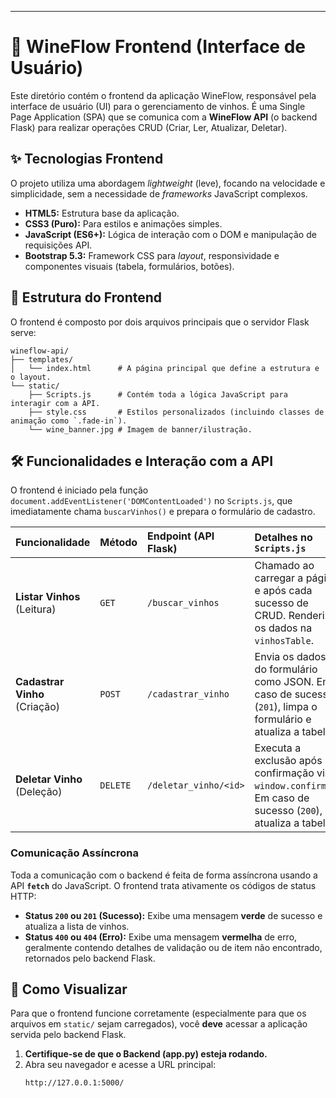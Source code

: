 
-----

# 🍇 WineFlow Frontend (Interface de Usuário)

Este diretório contém o frontend da aplicação WineFlow, responsável pela interface de usuário (UI) para o gerenciamento de vinhos. É uma Single Page Application (SPA) que se comunica com a **WineFlow API** (o backend Flask) para realizar operações CRUD (Criar, Ler, Atualizar, Deletar).

## ✨ Tecnologias Frontend

O projeto utiliza uma abordagem *lightweight* (leve), focando na velocidade e simplicidade, sem a necessidade de *frameworks* JavaScript complexos.

  * **HTML5:** Estrutura base da aplicação.
  * **CSS3 (Puro):** Para estilos e animações simples.
  * **JavaScript (ES6+):** Lógica de interação com o DOM e manipulação de requisições API.
  * **Bootstrap 5.3:** Framework CSS para *layout*, responsividade e componentes visuais (tabela, formulários, botões).

## 📂 Estrutura do Frontend

O frontend é composto por dois arquivos principais que o servidor Flask serve:

```
wineflow-api/
├── templates/
│   └── index.html      # A página principal que define a estrutura e o layout.
└── static/
    ├── Scripts.js      # Contém toda a lógica JavaScript para interagir com a API.
    ├── style.css       # Estilos personalizados (incluindo classes de animação como `.fade-in`).
    └── wine_banner.jpg # Imagem de banner/ilustração.
```

## 🛠️ Funcionalidades e Interação com a API

O frontend é iniciado pela função `document.addEventListener('DOMContentLoaded')` no `Scripts.js`, que imediatamente chama `buscarVinhos()` e prepara o formulário de cadastro.

| Funcionalidade | Método | Endpoint (API Flask) | Detalhes no `Scripts.js` |
| :--- | :--- | :--- | :--- |
| **Listar Vinhos** (Leitura) | `GET` | `/buscar_vinhos` | Chamado ao carregar a página e após cada sucesso de CRUD. Renderiza os dados na `vinhosTable`. |
| **Cadastrar Vinho** (Criação) | `POST` | `/cadastrar_vinho` | Envia os dados do formulário como JSON. Em caso de sucesso (`201`), limpa o formulário e atualiza a tabela. |
| **Deletar Vinho** (Deleção) | `DELETE` | `/deletar_vinho/<id>` | Executa a exclusão após confirmação via `window.confirm()`. Em caso de sucesso (`200`), atualiza a tabela. |

### Comunicação Assíncrona

Toda a comunicação com o backend é feita de forma assíncrona usando a API **`fetch`** do JavaScript. O frontend trata ativamente os códigos de status HTTP:

  * **Status `200` ou `201` (Sucesso):** Exibe uma mensagem **verde** de sucesso e atualiza a lista de vinhos.
  * **Status `400` ou `404` (Erro):** Exibe uma mensagem **vermelha** de erro, geralmente contendo detalhes de validação ou de item não encontrado, retornados pelo backend Flask.

## 🚀 Como Visualizar

Para que o frontend funcione corretamente (especialmente para que os arquivos em `static/` sejam carregados), você **deve** acessar a aplicação servida pelo backend Flask.

1.  **Certifique-se de que o Backend (app.py) esteja rodando.**
2.  Abra seu navegador e acesse a URL principal:
    ```
    http://127.0.0.1:5000/
    ```
